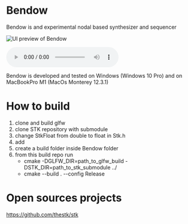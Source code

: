 # Bendow

Bendow is and experimental nodal based synthesizer and sequencer


![UI preview of Bendow](images/gBssm574.gif)

![Bendow exemple output](Bendow/exemples/exemple_001.wav)


Bendow is developed and tested on Windows (Windows 10 Pro) and on MacBookPro M1 (MacOs Monterey 12.3.1)

# How to build
1. clone and build glfw
2. clone STK repository with submodule
3. change StkFloat from double to float in Stk.h
4. add 
5. create a build folder inside Bendow folder
6. from this build repo run
    - cmake -DGLFW_DIR=path_to_glfw_build -DSTK_DIR=path_to_stk_submodule ../
    - cmake --build . --config Release

# Open sources projects
https://github.com/thestk/stk

